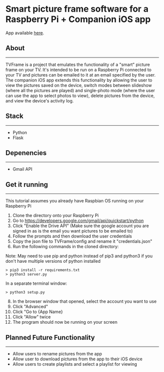 # Smart picture frame software for a Raspberry Pi + Companion iOS app

App available [here](https://github.com/jdalamo/TVFrame_App).

## About
---
TVFrame is a project that emulates the functionality of a "smart" picture frame on your TV.  It's intended to be run on a Raspberry Pi connected to your TV and pictures can be emailed to it at an email specified by the user.  The companion iOS app extends this functionality by allowing the user to view the pictures saved on the device, switch modes between slideshow (where all the pictures are played) and single-photo mode (where the user can use the app to select photos to view), delete pictures from the device, and view the device's activity log.

## Stack
---
- Python
- Flask

## Depenencies
---
- Gmail API

## Get it running
---
This tutorial assumes you already have Raspbian OS running on your Raspberry Pi
1. Clone the directory onto your Raspberry Pi
3. Go to https://developers.google.com/gmail/api/quickstart/python
4. Click "Enable the Drive API" (Make sure the google account you are signed in as is the email you want pictures to be emailed to)
5. Follow the prompts and then download the user credentials
6. Copy the json file to TVFrame/config and rename it "credentials.json"
7. Run the following commands in the cloned directory:

Note: May need to use pip and python instead of pip3 and python3 if you don't have multiple versions of python installed
```
> pip3 install -r requirements.txt
> python3 server.py
```
In a separate terminal window:
```
> python3 setup.py
```
8. In the browser window that opened, select the account you want to use
9. Click "Advanced"
10. Click "Go to {App Name}
11. Click "Allow" twice
12. The program should now be running on your screen

## Planned Future Functionality
---
- Allow users to rename pictures from the app
- Allow user to download pictures from the app to their iOS device
- Allow users to create playlists and select a playlist for viewing